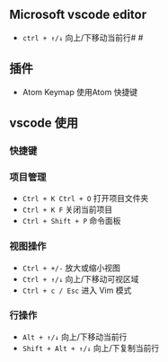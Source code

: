 ## Microsoft vscode editor
- `ctrl + ↑/↓` 向上/下移动当前行# #

## 插件
- Atom Keymap 使用Atom 快捷键
## vscode 使用
### 快捷键

### 项目管理
- `Ctrl + K Ctrl + O` 打开项目文件夹
- `Ctrl + K F` 关闭当前项目
- `Ctrl + Shift + P` 命令面板
### 视图操作
- `Ctrl + +/-` 放大或缩小视图
- `Ctrl + ↑/↓` 向上/下移动可视区域
- `Ctrl + c / Esc` 进入 Vim 模式
### 行操作
- `Alt + ↑/↓` 向上/下移动当前行
- `Shift + Alt + ↑/↓` 向上/下复制当前行
